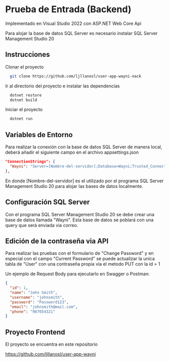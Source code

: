 
# Prueba de Entrada (Backend)

Implementado en Visual Studio 2022 con ASP.NET Web Core Api


Para alojar la base de datos SQL Server es necesario instalar SQL Server Management Studio 20




## Instrucciones

Clonar el proyecto

```bash
  git clone https://github.com/ljllanosl/user-app-wayni-nack
```

Ir al directorio del proyecto e instalar las dependencias

```bash
  dotnet restore
  dotnet build
```

Iniciar el proyecto

```bash
  dotnet run
```


## Variables de Entorno

Para realizar la conexión con la base de datos SQL Server de manera local, deberá añadir el siguiente campo en el archivo appsettings.json

```json
"ConnectionStrings": {
  "Wayni": "Server=[Nombre-del-servidor];Database=Wayni;Trusted_Connection=True; Encrypt=False"
},
```

En donde [Nombre-del-servidor] es el utilizado por el programa SQL Server Management Studio 20 para alojar las bases de datos localmente.


## Configuración SQL Server

Con el programa SQL Server Management Studio 20 se debe crear una base de datos llamada "Wayni". Esta base de datos se poblará con una query que será enviada via correo.
## Edición de la contraseña via API 

Para realizar las pruebas con el formulario de "Change Password" y en especial con el campo "Current Password" se puede actualizar la unica tabla de "User" con una contraseña propia via el metodo PUT con la id = 1

Un ejemplo de Request Body para ejecutarlo en Swagger o Postman:

```json
{
  "id": 1,
  "name": "John Smith",
  "username": "johnsmith",
  "password": "Password123",
  "email": "johnsmith@mail.com",
  "phone": "987654321"
}
```
## Proyecto Frontend

El proyecto se encuentra en este repositorio 

https://github.com/ljllanosl/user-app-wayni
